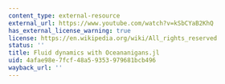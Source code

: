 ```yaml
---
content_type: external-resource
external_url: https://www.youtube.com/watch?v=kSbCYaB2KhQ
has_external_license_warning: true
license: https://en.wikipedia.org/wiki/All_rights_reserved
status: ''
title: Fluid dynamics with Oceananigans.jl
uid: 4afae98e-7fcf-48a5-9353-979681bcb496
wayback_url: ''
---
```

